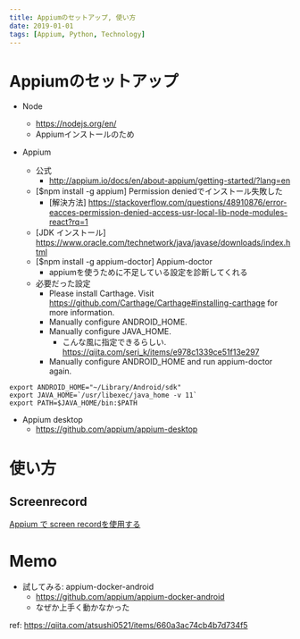 ```yaml
---
title: Appiumのセットアップ, 使い方
date: 2019-01-01
tags: [Appium, Python, Technology]
---
```


<!-- toc -->

# Appiumのセットアップ
* Node
    * https://nodejs.org/en/
    * Appiumインストールのため

* Appium
    * 公式
        * http://appium.io/docs/en/about-appium/getting-started/?lang=en
    * [$npm install -g appium] Permission deniedでインストール失敗した
        * [解決方法] https://stackoverflow.com/questions/48910876/error-eacces-permission-denied-access-usr-local-lib-node-modules-react?rq=1
    * [JDK インストール] https://www.oracle.com/technetwork/java/javase/downloads/index.html
    * [$npm install -g appium-doctor] Appium-doctor
        * appiumを使うために不足している設定を診断してくれる
    * 必要だった設定
        * Please install Carthage. Visit https://github.com/Carthage/Carthage#installing-carthage for more information.
        * Manually configure ANDROID_HOME.
        * Manually configure JAVA_HOME.
            * こんな風に指定できるらしい. https://qiita.com/seri_k/items/e978c1339ce51f13e297
        * Manually configure ANDROID_HOME and run appium-doctor again.

```
export ANDROID_HOME="~/Library/Android/sdk"
export JAVA_HOME=`/usr/libexec/java_home -v 11`
export PATH=$JAVA_HOME/bin:$PATH
```

* Appium desktop
   * https://github.com/appium/appium-desktop

# 使い方

## Screenrecord
[Appium で screen recordを使用する](/20210303_appium-screen-record/)


# Memo
* 試してみる: appium-docker-android
    * https://github.com/appium/appium-docker-android
    * なぜか上手く動かなかった

ref: https://qiita.com/atsushi0521/items/660a3ac74cb4b7d734f5